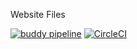Website Files

[![buddy pipeline](https://app.buddy.works/shadow-2/buluma-wordpress/pipelines/pipeline/64531/badge.svg?token=58a106e8b06c88d28d53b4957dbda9c2f8c6de9e4177abe3f829d9e878b10def "buddy pipeline")](https://app.buddy.works/shadow-2/buluma-wordpress/pipelines/pipeline/64531) [![CircleCI](https://circleci.com/gh/buluma/buluma-wordpress/tree/master.svg?style=svg)](https://circleci.com/gh/buluma/buluma-wordpress/tree/master)

